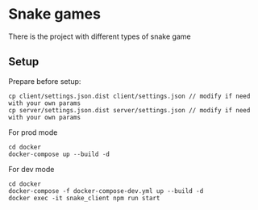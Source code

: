 # Snake games

There is the project with different types of snake game 

## Setup

Prepare before setup:

```
cp client/settings.json.dist client/settings.json // modify if need with your own params
cp server/settings.json.dist server/settings.json // modify if need with your own params
```

For prod mode

```
cd docker
docker-compose up --build -d
```

For dev mode


```
cd docker
docker-compose -f docker-compose-dev.yml up --build -d
docker exec -it snake_client npm run start
```

